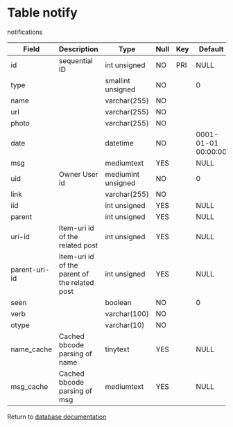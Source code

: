 Table notify
===========
notifications

| Field | Description | Type | Null | Key | Default | Extra |
| ----- | ----------- | ---- | ---- | --- | ------- | ----- |
| id | sequential ID | int unsigned | NO | PRI | NULL | auto_increment |    
| type |  | smallint unsigned | NO |  | 0 |  |    
| name |  | varchar(255) | NO |  |  |  |    
| url |  | varchar(255) | NO |  |  |  |    
| photo |  | varchar(255) | NO |  |  |  |    
| date |  | datetime | NO |  | 0001-01-01 00:00:00 |  |    
| msg |  | mediumtext | YES |  | NULL |  |    
| uid | Owner User id | mediumint unsigned | NO |  | 0 |  |    
| link |  | varchar(255) | NO |  |  |  |    
| iid |  | int unsigned | YES |  | NULL |  |    
| parent |  | int unsigned | YES |  | NULL |  |    
| uri-id | Item-uri id of the related post | int unsigned | YES |  | NULL |  |    
| parent-uri-id | Item-uri id of the parent of the related post | int unsigned | YES |  | NULL |  |    
| seen |  | boolean | NO |  | 0 |  |    
| verb |  | varchar(100) | NO |  |  |  |    
| otype |  | varchar(10) | NO |  |  |  |    
| name_cache | Cached bbcode parsing of name | tinytext | YES |  | NULL |  |    
| msg_cache | Cached bbcode parsing of msg | mediumtext | YES |  | NULL |  |    

Return to [database documentation](help/database)
